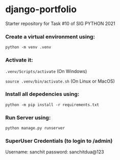 # django-portfolio
Starter repository for Task #10 of SIG PYTHON 2021


### Create a virtual environment using:
`python -m venv .venv`


### Activate it:
`.venv/Scripts/activate` (On Windows)

`source .venv/bin/activate.sh` (On Linux or MacOS)


### Install all depedencies using:
`python -m pip install -r requirements.txt`

### Run Server using:
`python manage.py runserver`


### SuperUser Credentials (to login to /admin)
Username: sanchit
password: sanchitdua@123
